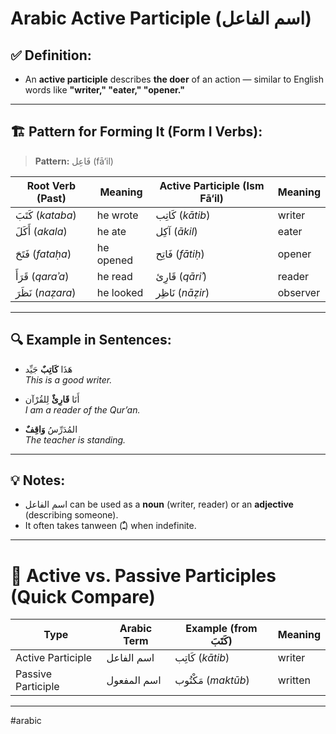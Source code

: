 # Arabic Active Participle (اسم الفاعل)

## ✅ Definition:
- An **active participle** describes **the doer** of an action — similar to English words like **"writer," "eater," "opener."**

---

## 🏗️ Pattern for Forming It (Form I Verbs):

> **Pattern:** فَاعِل (fā‘il)

| Root Verb (Past) | Meaning     | Active Participle (Ism Fā‘il) | Meaning        |
|------------------|-------------|-------------------------------|----------------|
| كَتَبَ (*kataba*) | he wrote    | كَاتِب (*kātib*)              | writer         |
| أَكَلَ (*akala*)  | he ate      | آكِل (*ākil*)                 | eater          |
| فَتَحَ (*fataḥa*) | he opened   | فَاتِح (*fātiḥ*)              | opener         |
| قَرَأَ (*qaraʾa*) | he read     | قَارِئ (*qāriʾ*)              | reader         |
| نَظَرَ (*naẓara*) | he looked   | نَاظِر (*nāẓir*)              | observer       |

---

## 🔍 Example in Sentences:

- هَذَا **كَاتِبٌ** جَيِّد  
  *This is a good writer.*

- أَنَا **قَارِئٌ** لِلقُرْآن  
  *I am a reader of the Qur’an.*

- المُدَرِّسُ **وَاقِفٌ**  
  *The teacher is standing.*

---

## 💡 Notes:
- اسم الفاعل can be used as a **noun** (writer, reader) or an **adjective** (describing someone).
- It often takes tanween (**ـٌ**) when indefinite.

---

# 🔁 Active vs. Passive Participles (Quick Compare)

| Type            | Arabic Term     | Example (from كَتَبَ) | Meaning     |
|-----------------|------------------|-------------------------|-------------|
| Active Participle | اسم الفاعل        | كَاتِب (*kātib*)         | writer       |
| Passive Participle | اسم المفعول      | مَكْتُوب (*maktūb*)       | written      |

---

#arabic